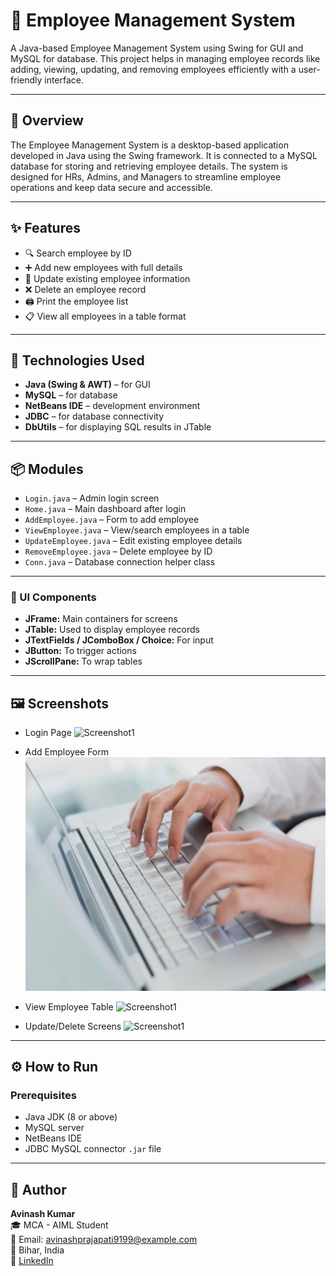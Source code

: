 # 💼 Employee Management System

A Java-based Employee Management System using Swing for GUI and MySQL for database. This project helps in managing employee records like adding, viewing, updating, and removing employees efficiently with a user-friendly interface.

---

## 📝 Overview

The Employee Management System is a desktop-based application developed in Java using the Swing framework. It is connected to a MySQL database for storing and retrieving employee details. The system is designed for HRs, Admins, and Managers to streamline employee operations and keep data secure and accessible.

---

## ✨ Features

- 🔍 Search employee by ID
- ➕ Add new employees with full details
- 📝 Update existing employee information
- ❌ Delete an employee record
- 🖨️ Print the employee list
- 📋 View all employees in a table format

---

## 🧰 Technologies Used

- **Java (Swing & AWT)** – for GUI
- **MySQL** – for database
- **NetBeans IDE** – development environment
- **JDBC** – for database connectivity
- **DbUtils** – for displaying SQL results in JTable

---

## 📦 Modules

- `Login.java` – Admin login screen
- `Home.java` – Main dashboard after login
- `AddEmployee.java` – Form to add employee
- `ViewEmployee.java` – View/search employees in a table
- `UpdateEmployee.java` – Edit existing employee details
- `RemoveEmployee.java` – Delete employee by ID
- `Conn.java` – Database connection helper class

---

### 🔹 UI Components

- **JFrame:** Main containers for screens  
- **JTable:** Used to display employee records  
- **JTextFields / JComboBox / Choice:** For input  
- **JButton:** To trigger actions  
- **JScrollPane:** To wrap tables

---

## 🖼️ Screenshots

- Login Page
   ![Screenshot1](images/screenshot1.png)

- Add Employee Form
  ![Add Employee](src/icons/add_employee.jpg)

 
- View Employee Table
  ![Screenshot1](images/screenshot1.png)
  
- Update/Delete Screens
  ![Screenshot1](images/screenshot1.png)

---

## ⚙️ How to Run

### Prerequisites

- Java JDK (8 or above)
- MySQL server
- NetBeans IDE
- JDBC MySQL connector `.jar` file

---
## 🙋 Author

**Avinash Kumar**  
🎓 MCA - AIML Student  
📧 Email: avinashprajapati9199@example.com  
📍 Bihar, India    
🔗 [LinkedIn](https://www.linkedin.com/in/avinash-prajapati-244374253/)
